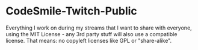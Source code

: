 # CodeSmile-Twitch-Public
Everything I work on during my streams that I want to share with everyone, using the MIT License - any 3rd party stuff will also use a compatible license. That means: no copyleft licenses like GPL or "share-alike".
